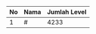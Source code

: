 | No | Nama            | Jumlah Level |
|----|-----------------|--------------|
| 1  | #    |    4233        |
